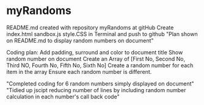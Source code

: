 # myRandoms
README.md created with repository myRandoms at gitHub
Create index.html sandbox.js style.CSS in Terminal and push to github
"Plan shown on README.md to display random numbers on document"

Coding plan:
Add padding, surround and color to document title
Show random number on document
Create an Array of [First No, Second No, Third NO, Fourth No, Fifth No, Sixth No]
Create a random number for each item in the array
Ensure each random number is different.

"Completed coding for 6 random numbers simply displayed on document" 
"Tidied up jscipt reducing number of lines by including random number calculation
in each number's call back code"